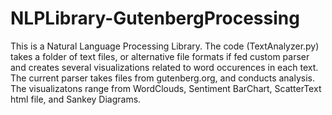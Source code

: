 # NLPLibrary-GutenbergProcessing

This is a Natural Language Processing Library. 
The code (TextAnalyzer.py) takes a folder of text files, or alternative file formats if fed custom parser and creates several visualizations related to word occurences in each text.
The current parser takes files from gutenberg.org, and conducts analysis.
The visualizatons range from WordClouds, Sentiment BarChart, ScatterText html file, and Sankey Diagrams.
